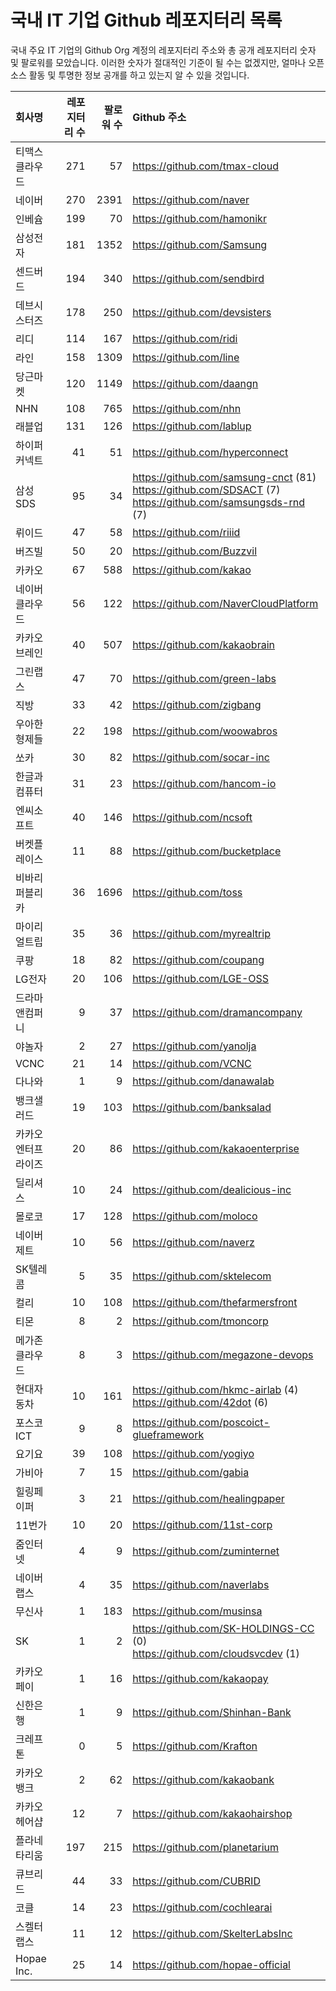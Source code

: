 # 국내 IT 기업 Github 레포지터리 목록
국내 주요 IT 기업의 Github Org 계정의 레포지터리 주소와 총 공개 레포지터리 숫자 및 팔로워를 모았습니다. 이러한 숫자가 절대적인 기준이 될 수는 없겠지만, 얼마나 오픈 소스 활동 및 투명한 정보 공개를 하고 있는지 알 수 있을 것입니다.

<!-- MARKDOWN_TABLE(GITHUB): START -->

| **회사명** | **레포지터리 수** | **팔로워 수** | **Github 주소** |
|:---|---:|---:|:---|
| 티맥스클라우드 | 271 | 57 | https://github.com/tmax-cloud |
| 네이버 | 270 | 2391 | https://github.com/naver |
| 인베슘 | 199 | 70 | https://github.com/hamonikr |
| 삼성전자 | 181 | 1352 | https://github.com/Samsung |
| 센드버드 | 194 | 340 | https://github.com/sendbird |
| 데브시스터즈 | 178 | 250 | https://github.com/devsisters |
| 리디 | 114 | 167 | https://github.com/ridi |
| 라인 | 158 | 1309 | https://github.com/line |
| 당근마켓 | 120 | 1149 | https://github.com/daangn |
| NHN | 108 | 765 | https://github.com/nhn |
| 래블업 | 131 | 126 | https://github.com/lablup |
| 하이퍼커넥트 | 41 | 51 | https://github.com/hyperconnect |
| 삼성SDS | 95 | 34 | https://github.com/samsung-cnct (81)<br />https://github.com/SDSACT (7)<br />https://github.com/samsungsds-rnd (7) |
| 뤼이드 | 47 | 58 | https://github.com/riiid |
| 버즈빌 | 50 | 20 | https://github.com/Buzzvil |
| 카카오 | 67 | 588 | https://github.com/kakao |
| 네이버클라우드 | 56 | 122 | https://github.com/NaverCloudPlatform |
| 카카오브레인 | 40 | 507 | https://github.com/kakaobrain |
| 그린랩스 | 47 | 70 | https://github.com/green-labs |
| 직방 | 33 | 42 | https://github.com/zigbang |
| 우아한형제들 | 22 | 198 | https://github.com/woowabros |
| 쏘카 | 30 | 82 | https://github.com/socar-inc |
| 한글과컴퓨터 | 31 | 23 | https://github.com/hancom-io |
| 엔씨소프트 | 40 | 146 | https://github.com/ncsoft |
| 버켓플레이스 | 11 | 88 | https://github.com/bucketplace |
| 비바리퍼블리카 | 36 | 1696 | https://github.com/toss |
| 마이리얼트립 | 35 | 36 | https://github.com/myrealtrip |
| 쿠팡 | 18 | 82 | https://github.com/coupang |
| LG전자 | 20 | 106 | https://github.com/LGE-OSS |
| 드라마앤컴퍼니 | 9 | 37 | https://github.com/dramancompany |
| 야놀자 | 2 | 27 | https://github.com/yanolja |
| VCNC | 21 | 14 | https://github.com/VCNC |
| 다나와 | 1 | 9 | https://github.com/danawalab |
| 뱅크샐러드 | 19 | 103 | https://github.com/banksalad |
| 카카오엔터프라이즈 | 20 | 86 | https://github.com/kakaoenterprise |
| 딜리셔스 | 10 | 24 | https://github.com/dealicious-inc |
| 몰로코 | 17 | 128 | https://github.com/moloco |
| 네이버제트 | 10 | 56 | https://github.com/naverz |
| SK텔레콤 | 5 | 35 | https://github.com/sktelecom |
| 컬리 | 10 | 108 | https://github.com/thefarmersfront |
| 티몬 | 8 | 2 | https://github.com/tmoncorp |
| 메가존클라우드 | 8 | 3 | https://github.com/megazone-devops |
| 현대자동차 | 10 | 161 | https://github.com/hkmc-airlab (4)<br />https://github.com/42dot (6) |
| 포스코ICT | 9 | 8 | https://github.com/poscoict-glueframework |
| 요기요 | 39 | 108 | https://github.com/yogiyo |
| 가비아 | 7 | 15 | https://github.com/gabia |
| 힐링페이퍼 | 3 | 21 | https://github.com/healingpaper |
| 11번가 | 10 | 20 | https://github.com/11st-corp |
| 줌인터넷 | 4 | 9 | https://github.com/zuminternet |
| 네이버랩스 | 4 | 35 | https://github.com/naverlabs |
| 무신사 | 1 | 183 | https://github.com/musinsa |
| SK | 1 | 2 | https://github.com/SK-HOLDINGS-CC (0)<br />https://github.com/cloudsvcdev (1) |
| 카카오페이 | 1 | 16 | https://github.com/kakaopay |
| 신한은행 | 1 | 9 | https://github.com/Shinhan-Bank |
| 크레프톤 | 0 | 5 | https://github.com/Krafton |
| 카카오뱅크 | 2 | 62 | https://github.com/kakaobank |
| 카카오헤어샵 | 12 | 7 | https://github.com/kakaohairshop |
| 플라네타리움 | 197 | 215 | https://github.com/planetarium |
| 큐브리드 | 44 | 33 | https://github.com/CUBRID |
| 코클 | 14 | 23 | https://github.com/cochlearai |
| 스켈터랩스 | 11 | 12 | https://github.com/SkelterLabsInc |
| Hopae Inc. | 25 | 14 | https://github.com/hopae-official |

<!-- MARKDOWN_TABLE(GITHUB): END -->
